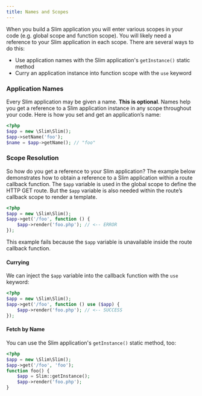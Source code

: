 ```yaml
---
title: Names and Scopes
---
```

When you build a Slim application you will enter various scopes in your code (e.g. global scope and function scope).
You will likely need a reference to your Slim application in each scope. There are several ways to do this:

* Use application names with the Slim application's `getInstance()` static method
* Curry an application instance into function scope with the `use` keyword

### Application Names

Every Slim application may be given a name. **This is optional**. Names help you get a reference to a Slim
application instance in any scope throughout your code. Here is how you set and get an application’s name:

```php
<?php
$app = new \Slim\Slim();
$app->setName('foo');
$name = $app->getName(); // "foo"
```

### Scope Resolution

So how do you get a reference to your Slim application? The example below demonstrates how to obtain a reference
to a Slim application within a route callback function. The `$app` variable is used in the global scope to define
the HTTP GET route. But the `$app` variable is also needed within the route’s callback scope to render a template.

```php
<?php
$app = new \Slim\Slim();
$app->get('/foo', function () {
    $app->render('foo.php'); // <-- ERROR
});
```

This example fails because the `$app` variable is unavailable inside the route callback function.

#### Currying

We can inject the `$app` variable into the callback function with the `use` keyword:

```php
<?php
$app = new \Slim\Slim();
$app->get('/foo', function () use ($app) {
    $app->render('foo.php'); // <-- SUCCESS
});
```

#### Fetch by Name

You can use the Slim application's `getInstance()` static method, too:

```php
<?php
$app = new \Slim\Slim();
$app->get('/foo', 'foo');
function foo() {
    $app = Slim::getInstance();
    $app->render('foo.php');
}
```
